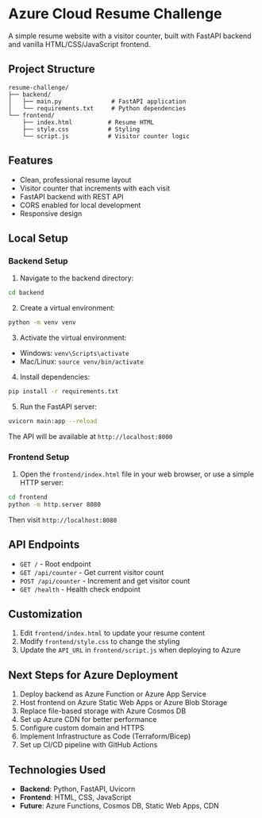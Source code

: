 # Azure Cloud Resume Challenge

A simple resume website with a visitor counter, built with FastAPI backend and vanilla HTML/CSS/JavaScript frontend.

## Project Structure

```
resume-challenge/
├── backend/
│   ├── main.py              # FastAPI application
│   └── requirements.txt     # Python dependencies
└── frontend/
    ├── index.html          # Resume HTML
    ├── style.css           # Styling
    └── script.js           # Visitor counter logic
```

## Features

- Clean, professional resume layout
- Visitor counter that increments with each visit
- FastAPI backend with REST API
- CORS enabled for local development
- Responsive design

## Local Setup

### Backend Setup

1. Navigate to the backend directory:
```bash
cd backend
```

2. Create a virtual environment:
```bash
python -m venv venv
```

3. Activate the virtual environment:
- Windows: `venv\Scripts\activate`
- Mac/Linux: `source venv/bin/activate`

4. Install dependencies:
```bash
pip install -r requirements.txt
```

5. Run the FastAPI server:
```bash
uvicorn main:app --reload
```

The API will be available at `http://localhost:8000`

### Frontend Setup

1. Open the `frontend/index.html` file in your web browser, or use a simple HTTP server:

```bash
cd frontend
python -m http.server 8080
```

Then visit `http://localhost:8080`

## API Endpoints

- `GET /` - Root endpoint
- `GET /api/counter` - Get current visitor count
- `POST /api/counter` - Increment and get visitor count
- `GET /health` - Health check endpoint

## Customization

1. Edit `frontend/index.html` to update your resume content
2. Modify `frontend/style.css` to change the styling
3. Update the `API_URL` in `frontend/script.js` when deploying to Azure

## Next Steps for Azure Deployment

1. Deploy backend as Azure Function or Azure App Service
2. Host frontend on Azure Static Web Apps or Azure Blob Storage
3. Replace file-based storage with Azure Cosmos DB
4. Set up Azure CDN for better performance
5. Configure custom domain and HTTPS
6. Implement Infrastructure as Code (Terraform/Bicep)
7. Set up CI/CD pipeline with GitHub Actions

## Technologies Used

- **Backend**: Python, FastAPI, Uvicorn
- **Frontend**: HTML, CSS, JavaScript
- **Future**: Azure Functions, Cosmos DB, Static Web Apps, CDN